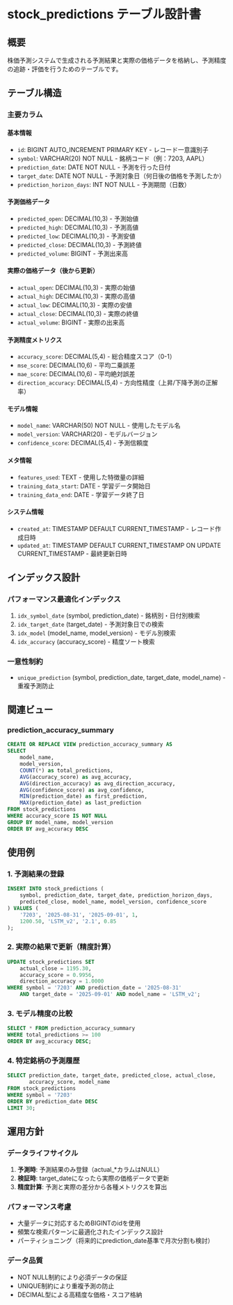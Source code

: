 # stock_predictions テーブル設計書

## 概要
株価予測システムで生成される予測結果と実際の価格データを格納し、予測精度の追跡・評価を行うためのテーブルです。

## テーブル構造

### 主要カラム

#### 基本情報
- `id`: BIGINT AUTO_INCREMENT PRIMARY KEY - レコード一意識別子
- `symbol`: VARCHAR(20) NOT NULL - 銘柄コード（例：7203, AAPL）
- `prediction_date`: DATE NOT NULL - 予測を行った日付
- `target_date`: DATE NOT NULL - 予測対象日（何日後の価格を予測したか）
- `prediction_horizon_days`: INT NOT NULL - 予測期間（日数）

#### 予測価格データ
- `predicted_open`: DECIMAL(10,3) - 予測始値
- `predicted_high`: DECIMAL(10,3) - 予測高値
- `predicted_low`: DECIMAL(10,3) - 予測安値
- `predicted_close`: DECIMAL(10,3) - 予測終値
- `predicted_volume`: BIGINT - 予測出来高

#### 実際の価格データ（後から更新）
- `actual_open`: DECIMAL(10,3) - 実際の始値
- `actual_high`: DECIMAL(10,3) - 実際の高値
- `actual_low`: DECIMAL(10,3) - 実際の安値
- `actual_close`: DECIMAL(10,3) - 実際の終値
- `actual_volume`: BIGINT - 実際の出来高

#### 予測精度メトリクス
- `accuracy_score`: DECIMAL(5,4) - 総合精度スコア（0-1）
- `mse_score`: DECIMAL(10,6) - 平均二乗誤差
- `mae_score`: DECIMAL(10,6) - 平均絶対誤差
- `direction_accuracy`: DECIMAL(5,4) - 方向性精度（上昇/下降予測の正解率）

#### モデル情報
- `model_name`: VARCHAR(50) NOT NULL - 使用したモデル名
- `model_version`: VARCHAR(20) - モデルバージョン
- `confidence_score`: DECIMAL(5,4) - 予測信頼度

#### メタ情報
- `features_used`: TEXT - 使用した特徴量の詳細
- `training_data_start`: DATE - 学習データ開始日
- `training_data_end`: DATE - 学習データ終了日

#### システム情報
- `created_at`: TIMESTAMP DEFAULT CURRENT_TIMESTAMP - レコード作成日時
- `updated_at`: TIMESTAMP DEFAULT CURRENT_TIMESTAMP ON UPDATE CURRENT_TIMESTAMP - 最終更新日時

## インデックス設計

### パフォーマンス最適化インデックス
1. `idx_symbol_date` (symbol, prediction_date) - 銘柄別・日付別検索
2. `idx_target_date` (target_date) - 予測対象日での検索
3. `idx_model` (model_name, model_version) - モデル別検索
4. `idx_accuracy` (accuracy_score) - 精度ソート検索

### 一意性制約
- `unique_prediction` (symbol, prediction_date, target_date, model_name) - 重複予測防止

## 関連ビュー

### prediction_accuracy_summary
```sql
CREATE OR REPLACE VIEW prediction_accuracy_summary AS
SELECT 
    model_name,
    model_version,
    COUNT(*) as total_predictions,
    AVG(accuracy_score) as avg_accuracy,
    AVG(direction_accuracy) as avg_direction_accuracy,
    AVG(confidence_score) as avg_confidence,
    MIN(prediction_date) as first_prediction,
    MAX(prediction_date) as last_prediction
FROM stock_predictions 
WHERE accuracy_score IS NOT NULL
GROUP BY model_name, model_version
ORDER BY avg_accuracy DESC
```

## 使用例

### 1. 予測結果の登録
```sql
INSERT INTO stock_predictions (
    symbol, prediction_date, target_date, prediction_horizon_days,
    predicted_close, model_name, model_version, confidence_score
) VALUES (
    '7203', '2025-08-31', '2025-09-01', 1,
    1200.50, 'LSTM_v2', '2.1', 0.85
);
```

### 2. 実際の結果で更新（精度計算）
```sql
UPDATE stock_predictions SET
    actual_close = 1195.30,
    accuracy_score = 0.9956,
    direction_accuracy = 1.0000
WHERE symbol = '7203' AND prediction_date = '2025-08-31' 
    AND target_date = '2025-09-01' AND model_name = 'LSTM_v2';
```

### 3. モデル精度の比較
```sql
SELECT * FROM prediction_accuracy_summary
WHERE total_predictions >= 100
ORDER BY avg_accuracy DESC;
```

### 4. 特定銘柄の予測履歴
```sql
SELECT prediction_date, target_date, predicted_close, actual_close,
       accuracy_score, model_name
FROM stock_predictions 
WHERE symbol = '7203'
ORDER BY prediction_date DESC
LIMIT 30;
```

## 運用方針

### データライフサイクル
1. **予測時**: 予測結果のみ登録（actual_*カラムはNULL）
2. **検証時**: target_dateになったら実際の価格データで更新
3. **精度計算**: 予測と実際の差分から各種メトリクスを算出

### パフォーマンス考慮
- 大量データに対応するためBIGINTのidを使用
- 頻繁な検索パターンに最適化されたインデックス設計
- パーティショニング（将来的にprediction_date基準で月次分割も検討）

### データ品質
- NOT NULL制約により必須データの保証
- UNIQUE制約により重複予測の防止
- DECIMAL型による高精度な価格・スコア格納